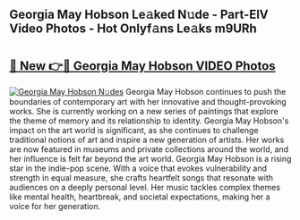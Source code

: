 ## Georgia May Hobson Le𝚊ked N𝚞de - Part-ElV Video Photos - Hot Onlyf𝚊ns Le𝚊ks m9URh

# <h2><a href="http://ab85851.deff.icu/?id=Georgia+May+Hobson">🔗 New 👉🔴 Georgia May Hobson VIDEO Photos</a></h2>

[![Georgia May Hobson N𝚞des](https://i.imgur.com/rIISA9y.gif)](http://ab85851.deff.icu/?id=Georgia+May+Hobson)
Georgia May Hobson continues to push the boundaries of contemporary art with her innovative and thought-provoking works. She is currently working on a new series of paintings that explore the theme of memory and its relationship to identity. Georgia May Hobson's impact on the art world is significant, as she continues to challenge traditional notions of art and inspire a new generation of artists. Her works are now featured in museums and private collections around the world, and her influence is felt far beyond the art world. Georgia May Hobson is a rising star in the indie-pop scene. With a voice that evokes vulnerability and strength in equal measure, she crafts heartfelt songs that resonate with audiences on a deeply personal level. Her music tackles complex themes like mental health, heartbreak, and societal expectations, making her a voice for her generation.
